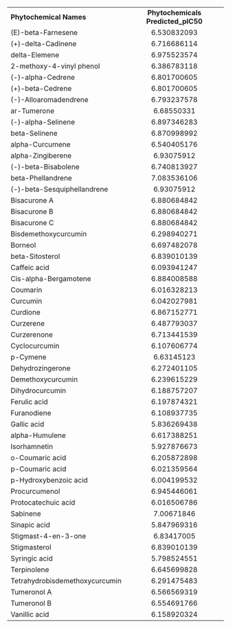|                                |                                 |
| ------------------------------ | :-----------------------------: |
| **Phytochemical Names**        | **Phytochemicals Predicted\_pIC50** |
| (E)-beta-Farnesene             |           6.530832093           |
| (+)-delta-Cadinene             |           6.716686114           |
| delta-Elemene                  |           6.975523574           |
| 2-methoxy-4-vinyl phenol       |           6.386783118           |
| (-)-alpha-Cedrene              |           6.801700605           |
| (+)-beta-Cedrene               |           6.801700605           |
| (-)-Alloaromadendrene          |           6.793237578           |
| ar-Tumerone                    |            6.68550331           |
| (-)-alpha-Selinene             |           6.897346283           |
| beta-Selinene                  |           6.870998992           |
| alpha-Curcumene                |           6.540405176           |
| alpha-Zingiberene              |            6.93075912           |
| (-)-beta-Bisabolene            |           6.740813927           |
| beta-Phellandrene              |           7.083536106           |
| (-)-beta-Sesquiphellandrene    |            6.93075912           |
| Bisacurone A                   |           6.880684842           |
| Bisacurone B                   |           6.880684842           |
| Bisacurone C                   |           6.880684842           |
| Bisdemethoxycurcumin           |           6.298940271           |
| Borneol                        |           6.697482078           |
| beta-Sitosterol                |           6.839010139           |
| Caffeic acid                   |           6.093941247           |
| Cis-alpha-Bergamotene          |           6.884008588           |
| Coumarin                       |           6.016328213           |
| Curcumin                       |           6.042027981           |
| Curdione                       |           6.867152771           |
| Curzerene                      |           6.487793037           |
| Curzerenone                    |           6.713441539           |
| Cyclocurcumin                  |           6.107606774           |
| p-Cymene                       |            6.63145123           |
| Dehydrozingerone               |           6.272401105           |
| Demethoxycurcumin              |           6.239615229           |
| Dihydrocurcumin                |           6.188757207           |
| Ferulic acid                   |           6.197874321           |
| Furanodiene                    |           6.108937735           |
| Gallic acid                    |           5.836269438           |
| alpha-Humulene                 |           6.617388251           |
| Isorhamnetin                   |           5.927876673           |
| o-Coumaric acid                |           6.205872898           |
| p-Coumaric acid                |           6.021359564           |
| p-Hydroxybenzoic acid          |           6.004199532           |
| Procurcumenol                  |           6.945446061           |
| Protocatechuic acid            |           6.016506786           |
| Sabinene                       |            7.00671846           |
| Sinapic acid                   |           5.847969316           |
| Stigmast-4-en-3-one            |            6.83417005           |
| Stigmasterol                   |           6.839010139           |
| Syringic acid                  |           5.798524551           |
| Terpinolene                    |           6.645699828           |
| Tetrahydrobisdemethoxycurcumin |           6.291475483           |
| Tumeronol A                    |           6.566569319           |
| Tumeronol B                    |           6.554691766           |
| Vanillic acid                  |           6.158920324           |
